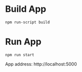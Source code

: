 # Build App
```
npm run-script build
```


# Run App
```
npm run start
```
App address: http://localhost:5000
      